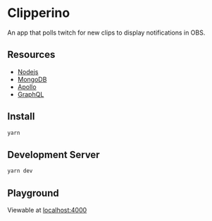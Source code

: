 # Clipperino

An app that polls twitch for new clips to display notifications in OBS.

## Resources

- [Nodejs](https://nodejs.org/en/)
- [MongoDB](https://www.mongodb.com/)
- [Apollo](https://www.apollographql.com/docs/apollo-server/)
- [GraphQL](https://graphql.org/)

## Install

```bash
yarn
```

## Development Server

```bash
yarn dev
```

## Playground

Viewable at [localhost:4000](localhost:4000)
